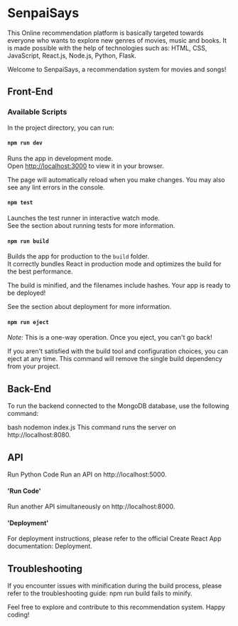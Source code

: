 # SenpaiSays
This Online recommendation platform is basically targeted towards everyone who wants to explore new genres of movies, music and books. It is made possible with the help of technologies such as: HTML, CSS, JavaScript, React.js, Node.js, Python, Flask.

Welcome to SenpaiSays, a recommendation system for movies and songs!

## Front-End

### Available Scripts

In the project directory, you can run:

#### `npm run dev`

Runs the app in development mode.<br>
Open [http://localhost:3000](http://localhost:3000) to view it in your browser.

The page will automatically reload when you make changes.
You may also see any lint errors in the console.

#### `npm test`

Launches the test runner in interactive watch mode.<br>
See the section about running tests for more information.

#### `npm run build`

Builds the app for production to the `build` folder.<br>
It correctly bundles React in production mode and optimizes the build for the best performance.

The build is minified, and the filenames include hashes.
Your app is ready to be deployed!

See the section about deployment for more information.

#### `npm run eject`

*Note:* This is a one-way operation. Once you eject, you can't go back!

If you aren't satisfied with the build tool and configuration choices, you can eject at any time. This command will remove the single build dependency from your project.

## Back-End

To run the backend connected to the MongoDB database, use the following command:

bash
nodemon index.js
This command runs the server on http://localhost:8080.

## API
Run Python Code
Run an API on http://localhost:5000.

#### 'Run Code'
Run another API simultaneously on http://localhost:8000.

#### 'Deployment'
For deployment instructions, please refer to the official Create React App documentation: Deployment.

## Troubleshooting
If you encounter issues with minification during the build process, please refer to the troubleshooting guide: npm run build fails to minify.

Feel free to explore and contribute to this recommendation system. Happy coding!

